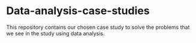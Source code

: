 # Data-analysis-case-studies
This repository contains our chosen case study to solve the problems that we see in the study using data analysis. 
